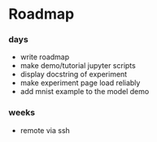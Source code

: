 # Roadmap

### days
- write roadmap
- make demo/tutorial jupyter scripts
- display docstring of experiment
- make experiment page load reliably
- add mnist example to the model demo

### weeks 
- remote via ssh


